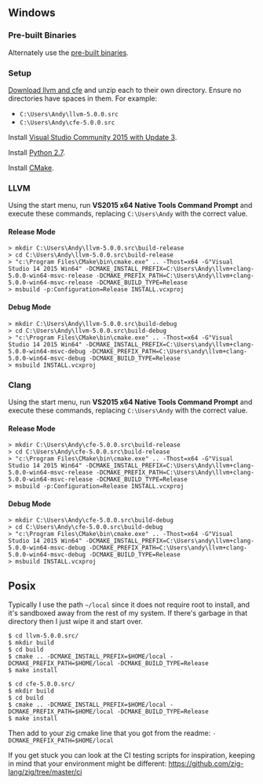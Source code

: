 ## Windows

### Pre-built Binaries

Alternately use the [pre-built binaries](https://github.com/zig-lang/zig/wiki/Building-Zig-on-Windows).

### Setup

[Download llvm and cfe](http://releases.llvm.org/download.html#5.0.0) and unzip each to their own directory. Ensure no directories have spaces in them. For example:

 * `C:\Users\Andy\llvm-5.0.0.src`
 * `C:\Users\Andy\cfe-5.0.0.src`

Install [Visual Studio Community 2015 with Update 3](https://my.visualstudio.com/Downloads?q=visual%20studio%202015&wt.mc_id=o~msft~vscom~older-downloads).

Install [Python 2.7](https://www.python.org).

Install [CMake](http://cmake.org).

### LLVM

Using the start menu, run **VS2015 x64 Native Tools Command Prompt** and execute these commands, replacing `C:\Users\Andy` with the correct value.

#### Release Mode

```
> mkdir C:\Users\Andy\llvm-5.0.0.src\build-release
> cd C:\Users\Andy\llvm-5.0.0.src\build-release
> "c:\Program Files\CMake\bin\cmake.exe" .. -Thost=x64 -G"Visual Studio 14 2015 Win64" -DCMAKE_INSTALL_PREFIX=C:\Users\Andy\llvm+clang-5.0.0-win64-msvc-release -DCMAKE_PREFIX_PATH=C:\Users\Andy\llvm+clang-5.0.0-win64-msvc-release -DCMAKE_BUILD_TYPE=Release
> msbuild -p:Configuration=Release INSTALL.vcxproj
```

#### Debug Mode

```
> mkdir C:\Users\Andy\llvm-5.0.0.src\build-debug
> cd C:\Users\Andy\llvm-5.0.0.src\build-debug
> "c:\Program Files\CMake\bin\cmake.exe" .. -Thost=x64 -G"Visual Studio 14 2015 Win64" -DCMAKE_INSTALL_PREFIX=C:\Users\andy\llvm+clang-5.0.0-win64-msvc-debug -DCMAKE_PREFIX_PATH=C:\Users\andy\llvm+clang-5.0.0-win64-msvc-debug -DCMAKE_BUILD_TYPE=Release
> msbuild INSTALL.vcxproj
```

### Clang

Using the start menu, run **VS2015 x64 Native Tools Command Prompt** and execute these commands, replacing `C:\Users\Andy` with the correct value.

#### Release Mode

```
> mkdir C:\Users\Andy\cfe-5.0.0.src\build-release
> cd C:\Users\Andy\cfe-5.0.0.src\build-release
> "c:\Program Files\CMake\bin\cmake.exe" .. -Thost=x64 -G"Visual Studio 14 2015 Win64" -DCMAKE_INSTALL_PREFIX=C:\Users\Andy\llvm+clang-5.0.0-win64-msvc-release -DCMAKE_PREFIX_PATH=C:\Users\Andy\llvm+clang-5.0.0-win64-msvc-release -DCMAKE_BUILD_TYPE=Release
> msbuild -p:Configuration=Release INSTALL.vcxproj
```

#### Debug Mode

```
> mkdir C:\Users\Andy\cfe-5.0.0.src\build-debug
> cd C:\Users\Andy\cfe-5.0.0.src\build-debug
> "c:\Program Files\CMake\bin\cmake.exe" .. -Thost=x64 -G"Visual Studio 14 2015 Win64" -DCMAKE_INSTALL_PREFIX=C:\Users\andy\llvm+clang-5.0.0-win64-msvc-debug -DCMAKE_PREFIX_PATH=C:\Users\andy\llvm+clang-5.0.0-win64-msvc-debug -DCMAKE_BUILD_TYPE=Release
> msbuild INSTALL.vcxproj
```

## Posix

Typically I use the path `~/local` since it does not require root to install, and it's sandboxed away from the rest of my system. If there's garbage in that directory then I just wipe it and start over.

```
$ cd llvm-5.0.0.src/
$ mkdir build
$ cd build
$ cmake .. -DCMAKE_INSTALL_PREFIX=$HOME/local -DCMAKE_PREFIX_PATH=$HOME/local -DCMAKE_BUILD_TYPE=Release
$ make install
```

```
$ cd cfe-5.0.0.src/
$ mkdir build
$ cd build
$ cmake .. -DCMAKE_INSTALL_PREFIX=$HOME/local -DCMAKE_PREFIX_PATH=$HOME/local -DCMAKE_BUILD_TYPE=Release
$ make install
```

Then add to your zig cmake line that you got from the readme:
`-DCMAKE_PREFIX_PATH=$HOME/local`

If you get stuck you can look at the CI testing scripts for inspiration, keeping in mind that your environment might be different: https://github.com/zig-lang/zig/tree/master/ci

